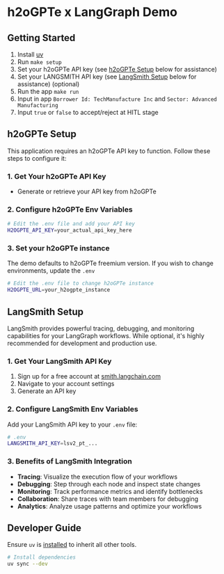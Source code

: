 # h2oGPTe x LangGraph Demo

## Getting Started

1. Install [uv](https://docs.astral.sh/uv/#installation)
2. Run `make setup`
3. Set your h2oGPTe API key (see [h2oGPTe Setup](#h2ogpte-setup) below for assistance)
4. Set your LANGSMITH API key (see [LangSmith Setup](#langsmith-setup) below for assistance) (optional)
5. Run the app `make run`
6. Input in app `Borrower Id: TechManufacture Inc` and `Sector: Advanced Manufacturing`
7. Input `true` or `false` to accept/reject at HITL stage

## h2oGPTe Setup

This application requires an h2oGPTe API key to function. Follow these steps to configure it:

### 1. Get Your h2oGPTe API Key

- Generate or retrieve your API key from h2oGPTe

### 2. Configure h2oGPTe Env Variables

```bash
# Edit the .env file and add your API key
H2OGPTE_API_KEY=your_actual_api_key_here
```

### 3. Set your h2oGPTe instance

The demo defaults to h2oGPTe freemium version. If you wish to change environments, update the `.env`

```bash
# Edit the .env file to change h2oGPTe instance
H2OGPTE_URL=your_h2ogpte_instance
```

## LangSmith Setup

LangSmith provides powerful tracing, debugging, and monitoring capabilities for your LangGraph workflows. While optional, it's highly recommended for development and production use.

### 1. Get Your LangSmith API Key

1. Sign up for a free account at [smith.langchain.com](https://smith.langchain.com/)
2. Navigate to your account settings
3. Generate an API key

### 2. Configure LangSmith Env Variables

Add your LangSmith API key to your `.env` file:

```bash
# .env
LANGSMITH_API_KEY=lsv2_pt_...
```

### 3. Benefits of LangSmith Integration

- **Tracing**: Visualize the execution flow of your workflows
- **Debugging**: Step through each node and inspect state changes
- **Monitoring**: Track performance metrics and identify bottlenecks
- **Collaboration**: Share traces with team members for debugging
- **Analytics**: Analyze usage patterns and optimize your workflows

## Developer Guide

Ensure `uv` is [installed](https://docs.astral.sh/uv/getting-started/installation/) to inherit all other tools.

```bash
# Install dependencies
uv sync --dev
```
